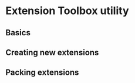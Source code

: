 # Extension Toolbox utility

Basics
---------------------

Creating new extensions
---------------------

Packing extensions
---------------------
